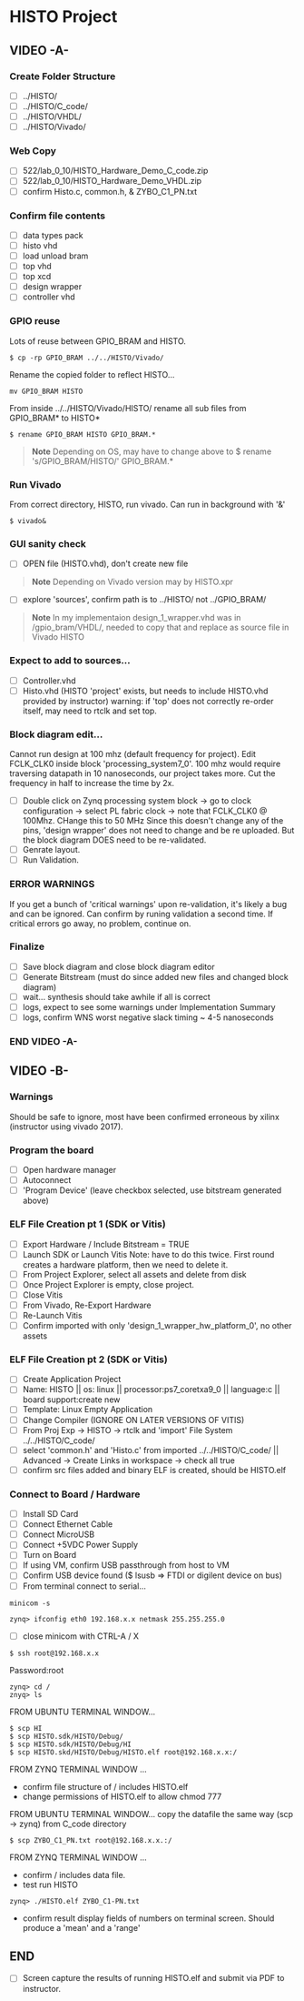# HISTO Project
## VIDEO -A-
### Create Folder Structure
- [ ] ../HISTO/
- [ ] ../HISTO/C_code/
- [ ] ../HISTO/VHDL/
- [ ] ../HISTO/Vivado/
### Web Copy 
- [ ] 522/lab_0_10/HISTO_Hardware_Demo_C_code.zip
- [ ] 522/lab_0_10/HISTO_Hardware_Demo_VHDL.zip
- [ ] confirm Histo.c, common.h, & ZYBO_C1_PN.txt

### Confirm file contents
- [ ] data types pack
- [ ] histo vhd
- [ ] load unload bram
- [ ] top vhd
- [ ] top xcd
- [ ] design wrapper
- [ ] controller vhd
### GPIO reuse
Lots of reuse between GPIO_BRAM and HISTO.
```
$ cp -rp GPIO_BRAM ../../HISTO/Vivado/
```
Rename the copied folder to reflect HISTO...
```
mv GPIO_BRAM HISTO
```
From inside ../../HISTO/Vivado/HISTO/ rename all sub files from GPIO_BRAM* to HISTO*
```
$ rename GPIO_BRAM HISTO GPIO_BRAM.*
```
>__Note__
>Depending on OS, may have to change above to
> $ rename 's/GPIO_BRAM/HISTO/' GPIO_BRAM.*

### Run Vivado
From correct directory, HISTO, run vivado.  Can run in background with '&'
```
$ vivado&
```
### GUI sanity check
- [ ] OPEN file (HISTO.vhd), don't create new file
>__Note__
>Depending on Vivado version may by HISTO.xpr
- [ ] explore 'sources', confirm path is to ../HISTO/ not ../GPIO_BRAM/
>__Note__
>In my implementaion design_1_wrapper.vhd was in /gpio_bram/VHDL/, needed to copy that and replace as source file in Vivado HISTO
### Expect to add to sources...
- [ ] Controller.vhd
- [ ] Histo.vhd (HISTO 'project' exists, but needs to include HISTO.vhd provided by instructor)
warning: if 'top' does not correctly re-order itself, may need to rtclk and set top.
### Block diagram edit...
Cannot run design at 100 mhz (default frequency for project).  Edit FCLK_CLK0 inside block 'processing_system7_0'.  100 mhz would
require traversing datapath in 10 nanoseconds, our project takes more.  Cut the frequency in half to increase the time by 2x.  
- [ ] Double click on Zynq processing system block -> go to clock configuration -> select PL fabric clock -> note that FCLK_CLK0 @ 100Mhz.  CHange this to 50 MHz
Since this doesn't change any of the pins, 'design wrapper' does not need to change and be re uploaded.  But the block diagram DOES need to be re-validated.
- [ ] Genrate layout.
- [ ] Run Validation.
### ERROR WARNINGS
If you get a bunch of 'critical warnings' upon re-validation, it's likely a bug and can be ignored.
Can confirm by runing validation a second time.  If critical errors go away, no problem, continue on.
### Finalize
- [ ] Save block diagram and close block diagram editor
- [ ] Generate Bitstream (must do since added new files and changed block diagram)
- [ ] wait... synthesis should take awhile if all is correct
- [ ] logs, expect to see some warnings under Implementation Summary
- [ ] logs, confirm WNS worst negative slack timing ~ 4-5 nanoseconds
### END VIDEO -A-

## VIDEO -B-

### Warnings
Should be safe to ignore, most have been confirmed erroneous by xilinx (instructor using vivado 2017).

### Program the board
- [ ] Open hardware manager
- [ ] Autoconnect
- [ ] 'Program Device' (leave checkbox selected, use bitstream generated above)

### ELF File Creation pt 1 (SDK or Vitis)
- [ ] Export Hardware / Include Bitstream = TRUE
- [ ] Launch SDK or Launch Vitis
Note: have to do this twice.  First round creates a hardware platform, then we need to delete it.
- [ ] From Project Explorer, select all assets and delete from disk
- [ ] Once Project Explorer is empty, close project.
- [ ] Close Vitis
- [ ] From Vivado, Re-Export Hardware
- [ ] Re-Launch Vitis
- [ ] Confirm imported with only 'design_1_wrapper_hw_platform_0', no other assets

### ELF File Creation pt 2 (SDK or Vitis)
- [ ] Create Application Project
- [ ] Name: HISTO || os: linux || processor:ps7_coretxa9_0 || language:c || board support:create new
- [ ] Template: Linux Empty Application
- [ ] Change Compiler (IGNORE ON LATER VERSIONS OF VITIS)
- [ ] From Proj Exp -> HISTO -> rtclk and 'import' File System ../../HISTO/C_code/
- [ ] select 'common.h' and 'Histo.c' from imported ../../HISTO/C_code/ || Advanced -> Create Links in workspace -> check all true
- [ ] confirm src files added and binary ELF is created, should be HISTO.elf

### Connect to Board / Hardware
- [ ] Install SD Card
- [ ] Connect Ethernet Cable
- [ ] Connect MicroUSB
- [ ] Connect +5VDC Power Supply
- [ ] Turn on Board
- [ ] If using VM, confirm USB passthrough from host to VM
- [ ] Confirm USB device found ($ lsusb => FTDI or digilent device on bus)
- [ ] From terminal connect to serial...
```
minicom -s
```
```
zynq> ifconfig eth0 192.168.x.x netmask 255.255.255.0
```
- [ ] close minicom with CTRL-A / X
```
$ ssh root@192.168.x.x
```
Password:root
```
zynq> cd /
znyq> ls
```
FROM UBUNTU TERMINAL WINDOW...
```
$ scp HI
$ scp HISTO.sdk/HISTO/Debug/
$ scp HISTO.sdk/HISTO/Debug/HI
$ scp HISTO.skd/HISTO/Debug/HISTO.elf root@192.168.x.x:/
```
FROM ZYNQ TERMINAL WINDOW ...
- confirm file structure of / includes HISTO.elf
- change permissions of HISTO.elf to allow chmod 777

FROM UBUNTU TERMINAL WINDOW...
copy the datafile the same way (scp -> zynq)
from C_code directory
```
$ scp ZYBO_C1_PN.txt root@192.168.x.x.:/
```
FROM ZYNQ TERMINAL WINDOW ...
- confirm / includes data file.
- test run HISTO
```
zynq> ./HISTO.elf ZYBO_C1-PN.txt
```
- confirm result display fields of numbers on terminal screen.  Should produce a 'mean' and a 'range'

## END
- [ ] Screen capture the results of running HISTO.elf and submit via PDF to instructor.
